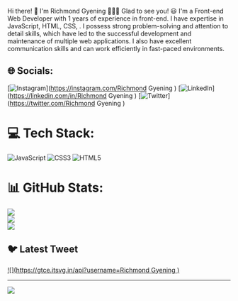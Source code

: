 Hi there! 👋 I'm Richmond Gyening 🙋🏼‍♂️ Glad to see you! 😃 I'm a Front-end Web Developer with 1 years of experience in front-end. I have expertise in JavaScript, HTML, CSS, . I possess strong problem-solving and attention to detail skills, which have led to the successful development and maintenance of multiple web applications. I also have excellent communication skills and can work efficiently in fast-paced environments.
## 🌐 Socials:
[![Instagram](https://img.shields.io/badge/Instagram-%23E4405F.svg?logo=Instagram&logoColor=white)](https://instagram.com/Richmond Gyening ) [![LinkedIn](https://img.shields.io/badge/LinkedIn-%230077B5.svg?logo=linkedin&logoColor=white)](https://linkedin.com/in/Richmond Gyening ) [![Twitter](https://img.shields.io/badge/Twitter-%231DA1F2.svg?logo=Twitter&logoColor=white)](https://twitter.com/Richmond Gyening ) 

# 💻 Tech Stack:
![JavaScript](https://img.shields.io/badge/javascript-%23323330.svg?style=for-the-badge&logo=javascript&logoColor=%23F7DF1E) ![CSS3](https://img.shields.io/badge/css3-%231572B6.svg?style=for-the-badge&logo=css3&logoColor=white) ![HTML5](https://img.shields.io/badge/html5-%23E34F26.svg?style=for-the-badge&logo=html5&logoColor=white)
# 📊 GitHub Stats:
![](https://github-readme-stats.vercel.app/api?username=RichyDev07&theme=dark&hide_border=false&include_all_commits=false&count_private=false)<br/>
![](https://github-readme-streak-stats.herokuapp.com/?user=RichyDev07&theme=dark&hide_border=false)<br/>
![](https://github-readme-stats.vercel.app/api/top-langs/?username=RichyDev07&theme=dark&hide_border=false&include_all_commits=false&count_private=false&layout=compact)

## 🐦 Latest Tweet
[![](https://gtce.itsvg.in/api?username=Richmond Gyening )](https://github.com/VishwaGauravIn/github-twitter-card-embed)

---
[![](https://visitcount.itsvg.in/api?id=RichyDev07&icon=0&color=0)](https://visitcount.itsvg.in)

<!-- Proudly created with GPRM ( https://gprm.itsvg.in ) -->
